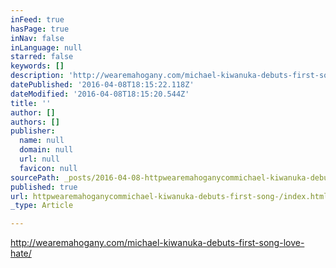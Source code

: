 ```yaml
---
inFeed: true
hasPage: true
inNav: false
inLanguage: null
starred: false
keywords: []
description: 'http://wearemahogany.com/michael-kiwanuka-debuts-first-song-love-hate/'
datePublished: '2016-04-08T18:15:22.118Z'
dateModified: '2016-04-08T18:15:20.544Z'
title: ''
author: []
authors: []
publisher:
  name: null
  domain: null
  url: null
  favicon: null
sourcePath: _posts/2016-04-08-httpwearemahoganycommichael-kiwanuka-debuts-first-song-.md
published: true
url: httpwearemahoganycommichael-kiwanuka-debuts-first-song-/index.html
_type: Article

---
```

http://wearemahogany.com/michael-kiwanuka-debuts-first-song-love-hate/
